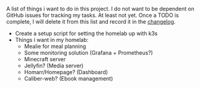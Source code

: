 A list of things i want to do in this project.
I do not want to be dependent on GitHub issues for tracking my tasks. At least not yet.
Once a TODO is complete, I will delete it from this list and record it in the [changelog](./CHANGELOG.md).

- Create a setup script for setting the homelab up with k3s
- Things i want in my homelab:
    - Mealie for meal planning
    - Some monitoring solution (Grafana + Prometheus?)
    - Minecraft server
    - Jellyfin? (Media server)
    - Homarr/Homepage? (Dashboard)
    - Caliber-web? (Ebook management)
